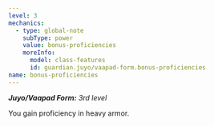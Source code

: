 ```yaml
---
level: 3
mechanics:
  - type: global-note
    subType: power
    value: bonus-proficiencies
    moreInfo:
      model: class-features
      id: guardian.juyo/vaapad-form.bonus-proficiencies
name: bonus-proficiencies
---
```

_**Juyo/Vaapad Form:** 3rd level_
You gain proficiency in heavy armor.
